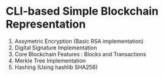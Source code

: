 # CLI-based Simple Blockchain Representation

1. Assymetric Encryption (Basic RSA implementation)
2. Digital Signature Implementation
3. Core Blockchain Features : Blocks and Transactions
4. Merkle Tree Implementation
5. Hashing (Using hashlib SHA256)
